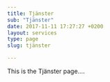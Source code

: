 ```yaml
---
title: Tjänster
sub: "Tjänster"
date: 2017-11-11 17:27:27 +0200
layout: services
type: page
slug: tjänster

---
```

This is the Tjänster page....
